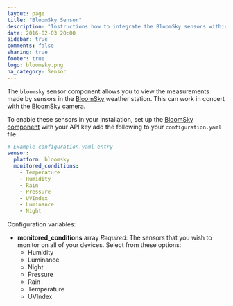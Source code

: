 ```yaml
---
layout: page
title: "BloomSky Sensor"
description: "Instructions how to integrate the BloomSky sensors within Home Assistant."
date: 2016-02-03 20:00
sidebar: true
comments: false
sharing: true
footer: true
logo: bloomsky.png
ha_category: Sensor
---
```



The `bloomsky` sensor component allows you to view the measurements made by sensors in the [BloomSky](https://www.bloomsky.com) weather station. This can work in concert with the [BloomSky camera](/components/camera.bloomsky).

To enable these sensors in your installation, set up the [BloomSky component](/components/bloomsky) with your API key add the following to your `configuration.yaml` file:

```yaml
# Example configuration.yaml entry
sensor:
  platform: bloomsky
  monitored_conditions:
    - Temperature
    - Humidity
    - Rain
    - Pressure
    - UVIndex
    - Luminance
    - Night
```

Configuration variables:

- **monitored_conditions** array *Required*: The sensors that you wish to monitor on all of your devices. Select from these options:
  - Humidity
  - Luminance
  - Night
  - Pressure
  - Rain
  - Temperature
  - UVIndex
